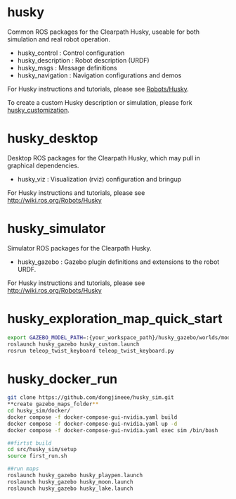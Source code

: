 husky
=====

Common ROS packages for the Clearpath Husky, useable for both simulation and
real robot operation.

 - husky_control : Control configuration
 - husky_description : Robot description (URDF)
 - husky_msgs : Message definitions
 - husky_navigation : Navigation configurations and demos

For Husky instructions and tutorials, please see [Robots/Husky](http://wiki.ros.org/Robots/Husky).

To create a custom Husky description or simulation, please fork [husky_customization](https://github.com/husky/husky_customization).

husky_desktop
=============

Desktop ROS packages for the Clearpath Husky, which may pull in graphical dependencies.

 - husky_viz : Visualization (rviz) configuration and bringup

For Husky instructions and tutorials, please see http://wiki.ros.org/Robots/Husky

husky_simulator
==============

Simulator ROS packages for the Clearpath Husky.

 - husky_gazebo : Gazebo plugin definitions and extensions to the robot URDF.

For Husky instructions and tutorials, please see http://wiki.ros.org/Robots/Husky

husky_exploration_map_quick_start
=============

```bash
export GAZEBO_MODEL_PATH=:{your_workspace_path}/husky_gazebo/worlds/models
roslaunch husky_gazebo husky_custom.launch
rosrun teleop_twist_keyboard teleop_twist_keyboard.py
```

husky_docker_run
=====
```bash
git clone https://github.com/dongjineee/husky_sim.git
**create gazebo_maps_folder**
cd husky_sim/docker/
docker compose -f docker-compose-gui-nvidia.yaml build  
docker compose -f docker-compose-gui-nvidia.yaml up -d  
docker compose -f docker-compose-gui-nvidia.yaml exec sim /bin/bash  

##firtst build
cd src/husky_sim/setup
source first_run.sh

##run maps
roslaunch husky_gazebo husky_playpen.launch
roslaunch husky_gazebo husky_moon.launch
roslaunch husky_gazebo husky_lake.launch
```
